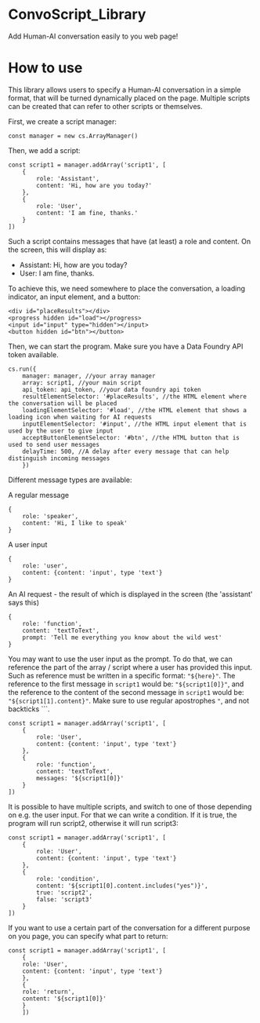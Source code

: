 # ConvoScript_Library

Add Human-AI conversation easily to you web page!

# How to use

This library allows users to specify a Human-AI conversation in a simple format, that will be turned dynamically placed on the page. Multiple scripts can be created that can refer to other scripts or themselves.

First, we create a script manager:

`const manager = new cs.ArrayManager()`

Then, we add a script:

```
const script1 = manager.addArray('script1', [
    {
        role: 'Assistant',
        content: 'Hi, how are you today?'
    },
    {
        role: 'User',
        content: 'I am fine, thanks.'
    }
])
```

Such a script contains messages that have (at least) a role and content. On the screen, this will display as:

- Assistant: Hi, how are you today?
- User: I am fine, thanks.

To achieve this, we need somewhere to place the conversation, a loading indicator, an input element, and a button:

```
<div id="placeResults"></div>
<progress hidden id="load"></progress>
<input id="input" type="hidden"></input>
<button hidden id="btn"></button>
```

Then, we can start the program. Make sure you have a Data Foundry API token available.

```
cs.run({
    manager: manager, //your array manager
    array: script1, //your main script
    api_token: api_token, //your data foundry api token
    resultElementSelector: '#placeResults', //the HTML element where the conversation will be placed
    loadingElementSelector: '#load', //the HTML element that shows a loading icon when waiting for AI requests
    inputElementSelector: '#input', //the HTML input element that is used by the user to give input
    acceptButtonElementSelector: '#btn', //the HTML button that is used to send user messages
    delayTime: 500, //A delay after every message that can help distinguish incoming messages
    })
```

Different message types are available:

A regular message

```
{
    role: 'speaker',
    content: 'Hi, I like to speak'
}
```

A user input

```
{
    role: 'user',
    content: {content: 'input', type 'text'}
}
```

An AI request - the result of which is displayed in the screen (the 'assistant' says this)

```
{
    role: 'function',
    content: 'textToText',
    prompt: 'Tell me everything you know about the wild west'
}
```

You may want to use the user input as the prompt. To do that, we can reference the part of the array / script where a user has provided this input. Such as reference must be written in a specific format: `"${here}"`. The reference to the first message in `script1` would be: `"${script1[0]}"`, and the reference to the content of the second message in `script1` would be: `"${script1[1].content}"`. Make sure to use regular apostrophes `"`, and not backticks `\``.

```
const script1 = manager.addArray('script1', [
    {
        role: 'User',
        content: {content: 'input', type 'text'}
    },
    {
        role: 'function',
        content: 'textToText',
        messages: '${script1[0]}'
    }
])
```

It is possible to have multiple scripts, and switch to one of those depending on e.g. the user input. For that we can write a condition. If it is true, the program will run script2, otherwise it will run script3:

```
const script1 = manager.addArray('script1', [
    {
        role: 'User',
        content: {content: 'input', type 'text'}
    },
    {
        role: 'condition',
        content: '${script1[0].content.includes("yes")}',
        true: 'script2',
        false: 'script3'
    }
])
```

If you want to use a certain part of the conversation for a different purpose on you page, you can specify what part to return:

```
const script1 = manager.addArray('script1', [
    {
    role: 'User',
    content: {content: 'input', type 'text'}
    },
    {
    role: 'return',
    content: '${script1[0]}'
    }
    ])

```
